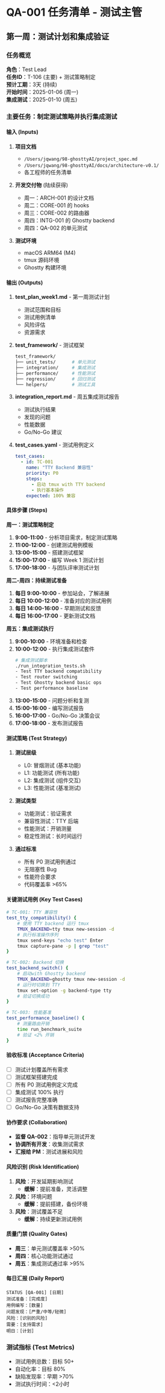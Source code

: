 # QA-001 任务清单 - 测试主管
## 第一周：测试计划和集成验证

### 任务概览
**角色**：Test Lead  
**任务ID**：T-106 (主要) + 测试策略制定  
**预计工期**：3天 (持续)  
**开始时间**：2025-01-06 (周一)  
**集成测试**：2025-01-10 (周五)  

### 主要任务：制定测试策略并执行集成测试

#### 输入 (Inputs)
1. **项目文档**
   - `/Users/jqwang/98-ghosttyAI/project_spec.md`
   - `/Users/jqwang/98-ghosttyAI/docs/architecture-v0.1/`
   - 各工程师的任务清单

2. **开发交付物** (陆续获得)
   - 周一：ARCH-001 的设计文档
   - 周二：CORE-001 的 hooks
   - 周三：CORE-002 的路由器
   - 周四：INTG-001 的 Ghostty backend
   - 周四：QA-002 的单元测试

3. **测试环境**
   - macOS ARM64 (M4)
   - tmux 源码环境
   - Ghostty 构建环境

#### 输出 (Outputs)
1. **test_plan_week1.md** - 第一周测试计划
   - 测试范围和目标
   - 测试用例清单
   - 风险评估
   - 资源需求

2. **test_framework/** - 测试框架
   ```bash
   test_framework/
   ├── unit_tests/      # 单元测试
   ├── integration/     # 集成测试
   ├── performance/     # 性能测试
   ├── regression/      # 回归测试
   └── helpers/         # 测试工具
   ```

3. **integration_report.md** - 周五集成测试报告
   - 测试执行结果
   - 发现的问题
   - 性能数据
   - Go/No-Go 建议

4. **test_cases.yaml** - 测试用例定义
   ```yaml
   test_cases:
     - id: TC-001
       name: "TTY Backend 兼容性"
       priority: P0
       steps:
         - 启动 tmux with TTY backend
         - 执行基本操作
       expected: 100% 兼容
   ```

#### 具体步骤 (Steps)

**周一：测试策略制定**
1. **9:00-11:00** - 分析项目需求，制定测试策略
2. **11:00-12:00** - 创建测试用例模板
3. **13:00-15:00** - 搭建测试框架
4. **15:00-17:00** - 编写 Week 1 测试计划
5. **17:00-18:00** - 与团队评审测试计划

**周二-周四：持续测试准备**
1. **每日 9:00-10:00** - 参加站会，了解进展
2. **每日 10:00-12:00** - 准备对应的测试用例
3. **每日 14:00-16:00** - 早期测试和反馈
4. **每日 16:00-17:00** - 更新测试文档

**周五：集成测试执行**
1. **9:00-10:00** - 环境准备和检查
2. **10:00-12:00** - 执行集成测试套件
   ```bash
   # 集成测试脚本
   ./run_integration_tests.sh
   - Test TTY backend compatibility
   - Test router switching
   - Test Ghostty backend basic ops
   - Test performance baseline
   ```
3. **13:00-15:00** - 问题分析和复测
4. **15:00-16:00** - 编写测试报告
5. **16:00-17:00** - Go/No-Go 决策会议
6. **17:00-18:00** - 发布测试报告

#### 测试策略 (Test Strategy)
1. **测试层级**
   - L0: 冒烟测试 (基本功能)
   - L1: 功能测试 (所有功能)
   - L2: 集成测试 (组件交互)
   - L3: 性能测试 (基准测试)

2. **测试类型**
   - 功能测试：验证需求
   - 兼容性测试：TTY 后端
   - 性能测试：开销测量
   - 稳定性测试：长时间运行

3. **通过标准**
   - 所有 P0 测试用例通过
   - 无阻塞性 Bug
   - 性能符合要求
   - 代码覆盖率 >65%

#### 关键测试用例 (Key Test Cases)
```bash
# TC-001: TTY 兼容性
test_tty_compatibility() {
    # 使用 TTY backend 运行 tmux
    TMUX_BACKEND=tty tmux new-session -d
    # 执行标准操作序列
    tmux send-keys "echo test" Enter
    tmux capture-pane -p | grep "test"
}

# TC-002: Backend 切换
test_backend_switch() {
    # 启动with Ghostty backend
    TMUX_BACKEND=ghostty tmux new-session -d
    # 运行时切换到 TTY
    tmux set-option -g backend-type tty
    # 验证切换成功
}

# TC-003: 性能基准
test_performance_baseline() {
    # 测量路由开销
    time run_benchmark_suite
    # 验证 <2% 开销
}
```

#### 验收标准 (Acceptance Criteria)
- [ ] 测试计划覆盖所有需求
- [ ] 测试框架搭建完成
- [ ] 所有 P0 测试用例定义完成
- [ ] 集成测试 100% 执行
- [ ] 测试报告完整准确
- [ ] Go/No-Go 决策有数据支持

#### 协作要求 (Collaboration)
- **监督 QA-002**：指导单元测试开发
- **协调所有开发**：收集测试需求
- **汇报给 PM**：测试进展和风险

#### 风险识别 (Risk Identification)
1. **风险**：开发延期影响测试
   - **缓解**：提前准备，灵活调整
2. **风险**：环境问题
   - **缓解**：提前搭建，备份环境
3. **风险**：测试覆盖不足
   - **缓解**：持续更新测试用例

#### 质量门禁 (Quality Gates)
- **周三**：单元测试覆盖率 >50%
- **周四**：核心功能测试通过
- **周五**：集成测试通过率 >95%

#### 每日汇报 (Daily Report)
```
STATUS [QA-001] [日期]
测试准备：[完成度]
用例编写：[数量]
问题发现：[严重/中等/轻微]
风险：[识别的风险]
需要：[支持需求]
明日：[计划]
```

### 测试指标 (Test Metrics)
- 测试用例总数：目标 50+
- 自动化率：目标 80%
- 缺陷发现率：早期 >70%
- 测试执行时间：<2小时